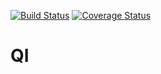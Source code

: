 
[![Build Status](https://travis-ci.org/ZKSI/QI.jl.svg?branch=master)](https://travis-ci.org/ZKSI/QI.jl)
[![Coverage Status](https://coveralls.io/repos/github/ZKSI/QI.jl/badge.svg?branch=master)](https://coveralls.io/github/ZKSI/QI.jl?branch=master)
# QI
